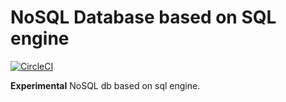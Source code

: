 # NoSQL Database based on SQL engine

[![CircleCI](https://circleci.com/gh/Soontao/nosql-on-sql.svg?style=shield)](https://circleci.com/gh/Soontao/nosql-on-sql)

**Experimental** NoSQL db based on sql engine. 
